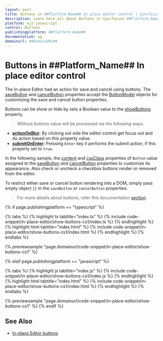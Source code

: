 ```yaml
---
layout: post
title: Buttons in ##Platform_Name## In place editor control | Syncfusion
description: Learn here all about Buttons in Syncfusion ##Platform_Name## In place editor control of Syncfusion Essential JS 2 and more.
platform: ej2-javascript
control: Buttons 
publishingplatform: ##Platform_Name##
documentation: ug
domainurl: ##DomainURL##
---
```


# Buttons in ##Platform_Name## In place editor control

The In-place Editor had an action for save and cancel using buttons. The [saveButton](../api/inplace-editor/#savebutton) and [cancelButton](../api/inplace-editor/#cancelbutton) properties accept the [ButtonModel](../api/button/buttonModel/) objects for customizing the save and cancel button properties.

Buttons can be show or hide by sets a Boolean value to the [showButtons](../api/inplace-editor/#showbuttons) property.

> Without buttons value will be processed via the following ways.

* **[actionOnBlur](../api/inplace-editor/#actiononblur)**: By clicking out side the editor control get focus out and do action based on this property value.
* **[submitOnEnter](../api/inplace-editor/#submitonenter)**: Pressing `Enter` key it performs the submit action, if this property set to `true`.

In the following sample, the [content](../api/button#content) and [cssClass](../api/button#cssclass) properties of `Button` value assigned to the [saveButton](../api/inplace-editor/#savebutton) and [cancelButton](../api/inplace-editor/#cancelbutton) properties to customize its appearance. Also check or uncheck a checkbox buttons render or removed from the editor.

To restrict either save or cancel button rendering into a DOM, simply pass empty object `{}` in the  `saveButton` or `cancelButton` properties.

> For more details about buttons, refer this documentation [section](../button/).

{% if page.publishingplatform == "typescript" %}

 {% tabs %}
{% highlight ts tabtitle="index.ts" %}
{% include code-snippet/in-place-editor/show-buttons-cs1/index.ts %}
{% endhighlight %}
{% highlight html tabtitle="index.html" %}
{% include code-snippet/in-place-editor/show-buttons-cs1/index.html %}
{% endhighlight %}
{% endtabs %}
        
{% previewsample "page.domainurl/code-snippet/in-place-editor/show-buttons-cs1" %}

{% elsif page.publishingplatform == "javascript" %}

{% tabs %}
{% highlight js tabtitle="index.js" %}
{% include code-snippet/in-place-editor/show-buttons-cs1/index.js %}
{% endhighlight %}
{% highlight html tabtitle="index.html" %}
{% include code-snippet/in-place-editor/show-buttons-cs1/index.html %}
{% endhighlight %}
{% endtabs %}

{% previewsample "page.domainurl/code-snippet/in-place-editor/show-buttons-cs1" %}
{% endif %}

## See Also

* [In-place Editor buttons](./how-to/dynamic-edit-mode)